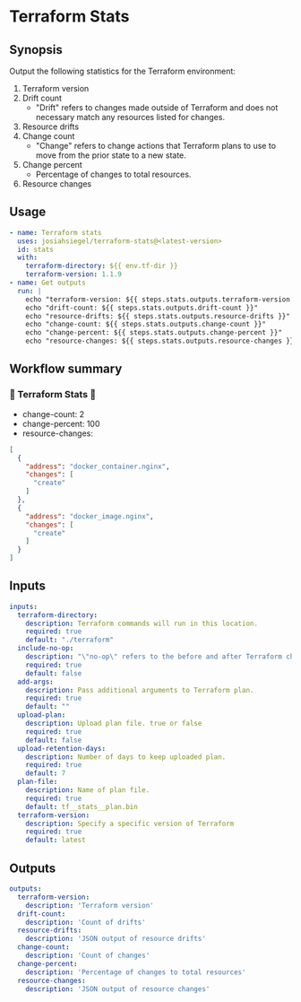 # Terraform Stats
## Synopsis

Output the following statistics for the Terraform environment:
1. Terraform version
2. Drift count
   * "Drift" refers to changes made outside of Terraform and does not necessary match any resources listed for changes.
3. Resource drifts
4. Change count
   * "Change" refers to change actions that Terraform plans to use to move from the prior state to a new state.
5. Change percent
   * Percentage of changes to total resources.
6. Resource changes

## Usage

```yml
- name: Terraform stats
  uses: josiahsiegel/terraform-stats@<latest-version>
  id: stats
  with:
    terraform-directory: ${{ env.tf-dir }}
    terraform-version: 1.1.9
- name: Get outputs
  run: |
    echo "terraform-version: ${{ steps.stats.outputs.terraform-version }}"
    echo "drift-count: ${{ steps.stats.outputs.drift-count }}"
    echo "resource-drifts: ${{ steps.stats.outputs.resource-drifts }}"
    echo "change-count: ${{ steps.stats.outputs.change-count }}"
    echo "change-percent: ${{ steps.stats.outputs.change-percent }}"
    echo "resource-changes: ${{ steps.stats.outputs.resource-changes }}"
```

## Workflow summary

### :construction: Terraform Stats :construction:

* change-count: 2
* change-percent: 100
* resource-changes:
```json
[
  {
    "address": "docker_container.nginx",
    "changes": [
      "create"
    ]
  },
  {
    "address": "docker_image.nginx",
    "changes": [
      "create"
    ]
  }
]
```

## Inputs

```yml
inputs:
  terraform-directory:
    description: Terraform commands will run in this location.
    required: true
    default: "./terraform"
  include-no-op:
    description: "\"no-op\" refers to the before and after Terraform changes are identical as a value will only be known after apply."
    required: true
    default: false
  add-args:
    description: Pass additional arguments to Terraform plan.
    required: true
    default: ""
  upload-plan:
    description: Upload plan file. true or false
    required: true
    default: false
  upload-retention-days:
    description: Number of days to keep uploaded plan.
    required: true
    default: 7
  plan-file:
    description: Name of plan file.
    required: true
    default: tf__stats__plan.bin
  terraform-version:
    description: Specify a specific version of Terraform
    required: true
    default: latest
```

## Outputs
```yml
outputs:
  terraform-version:
    description: 'Terraform version'
  drift-count:
    description: 'Count of drifts'
  resource-drifts:
    description: 'JSON output of resource drifts'
  change-count:
    description: 'Count of changes'
  change-percent:
    description: 'Percentage of changes to total resources'
  resource-changes:
    description: 'JSON output of resource changes'
```
